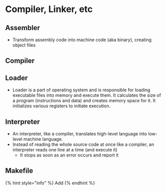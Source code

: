 # Compiler, Linker, etc

## Assembler

* Transform assembly code into machine code \(aka binary\), creating object files

## Compiler

## Loader

* Loader is a part of operating system and is responsible for loading executable files into memory and execute them. It calculates the size of a program \(instructions and data\) and creates memory space for it. It initializes various registers to initiate execution.

## Interpreter

* An interpreter, like a compiler, translates high-level language into low-level machine language.
* Instead of reading the whole source code at once like a compiler, an interpreter reads one line at a time \(and execute it\)
  * It stops as soon as an error occurs and report it

## Makefile

{% hint style="info" %}
Add
{% endhint %}

## 



